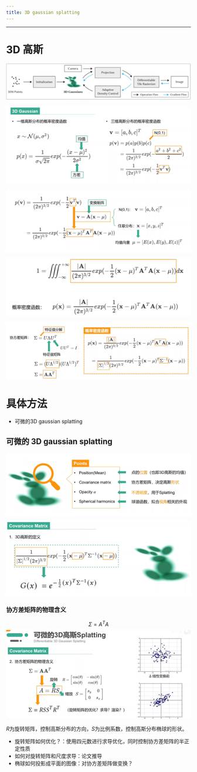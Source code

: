 ```yaml
---
title: 3D gaussian splatting
---
```


-----
# 3D 高斯

![enter description here](./images/1706059741442.png)

![enter description here](./images/1706065827816.png)


![enter description here](./images/1706065959207.png)

![enter description here](./images/1706067055903.png)

![enter description here](./images/1706067269543.png)
# 具体方法
- 可微的3D gaussian splatting

## 可微的 3D gaussian splatting


![enter description here](./images/1706092433415.png)



![enter description here](./images/1706092536792.png)

### 协方差矩阵的物理含义
$$\Sigma = A^TA$$
![enter description here](./images/1706092730833.png)

$R$为旋转矩阵，控制高斯分布的方向，$S$为比例系数，控制高斯分布椭球的形状。

- 旋转矩阵如何优化？：使用四元数进行求导优化，同时控制协方差矩阵的半正定性质
- 如何对旋转矩阵和尺度求导：论文推导
- 椭球如何投影成平面的图像：对协方差矩阵做变换？